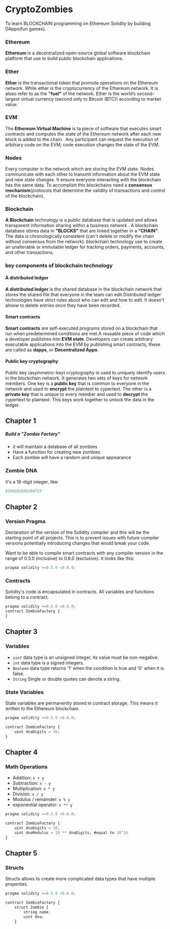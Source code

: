 # CryptoZombies
To learn BLOCKCHAIN programming on Ethereum Solidity by building DApps(fun games).
### Ethereum
**Ethereum** is a decentralized open-source global software blockchain platform that use to build public blockchain applications. 
### Ether
**Ether** is the transactional token that promote operations on the Ethereum network.   While ether is the cryptocurrency of the Ethereum network. It is alseo refer to as the **"fuel"** of the network.
Ether is the world’s second-largest virtual currency (second only to Bitcoin (BTC)) according to market value.
### EVM
The **Ethereum Virtual Machine** is ta piece of software that executes smart contracts and computes the state of the Ethereum network after each new block is added to the chain.  Any participant can request the execution of arbitrary code on the EVM; code execution changes the state of the EVM.
### Nodes
Every computer in the network which are storing the EVM state. Nodes communicate with each other to transmit information about the EVM state and new state changes. It ensure everyone interacting with the blockchain has the same data. To accomplish this blockchains need a **consensus mechanism**(protocols that determine the validity of transactions and control of the blockchain).

### Blockchain
**A Blockchain** technology is a public database that is updated and allows transparent information sharing within a business network . A blockchain database stores data in **"BLOCKS"** that are linked together in a **"CHAIN"**. The data is chronologically consistent (can't delete or modify the chain without consensus from the network). blockchain technology use to create an unalterable or immutable ledger for tracking orders, payments, accounts, and other transactions. 
### key components of blockchain technology
#### A distributed ledger 
**A distributed ledger** is the shared database in the blockchain network that stores the shared file that everyone in the team can edit.Distributed ledger technologies have strict rules about who can edit and how to edit. It doesn't alloow to delete entries once they have been recorded.
#### Smart contracts
**Smart contracts** are self-executed programs stored on a blockchain that run when predetermined conditions are met.A reusable piece of code which a developer publishes into **EVM state**. Developers can create arbitrary executable applications into the EVM by publishing smart contracts, these are called as **dapps**, or **Decentralized Apps**.
#### Public key cryptography
Public key (asymmetric-key) cryptography is used to uniquely identify users in the blockchain network. It generates two sets of keys for network members. One key is a **public key** that is common to everyone in the network and used to **encrypt** the plaintext to cypertext. The other is a **private key** that is unique to every member and used to **decrypt** the cypertext to plaintext. This keys work together to unlock the data in the ledger.
## Chapter 1
##### Build a "Zombie Factory" 

- it will maintain a database of all zombies 
- Have a function for creating new zombies
- Each zombie will have a random and unique appearance

### Zombie DNA
 it's a 16-digit integer, like:
```js
8356281049284737
```
## Chapter 2
### Version Pragma
Declaration of the version of the Solidity compiler and this will be the starting point of all projects. This is to prevent issues with future compiler versions potentially introducing changes that would break your code.

Want to be able to compile smart contracts with any compiler version in the range of 0.5.0 (inclusive) to 0.6.0 (exclusive). It looks like this: 

```js
pragma solidity >=0.5.0 <0.6.0;
```
### Contracts
Solidity's code is encapsulated in contracts. All variables and functions belong to a contract.
```js
pragma solidity >=0.5.0 <0.6.0;
contract ZombieFactory {
}
```
## Chapter 3
### Variables
- `uint` data type is an unsigned integer, its value must be non-negative.
- `int` data type is a signed integers.
- `Boolean` data type returns ‘1' when the condition is true and ‘0' when it is false.
- `String` Single or double quotes can denote a string.

### State Variables
State variables are permanently stored in contract storage. This means it written to the Ethereum blockchain.
```js
pragma solidity >=0.5.0 <0.6.0;

contract ZombieFactory {
    uint dnaDigits = 16;
}
```
## Chapter 4
### Math Operations
- Addition: `x + y`
- Subtraction: `x - y`
- Multiplication: `x * y`
- Division: `x / y`
- Modulus / remainder: `x % y`
- exponential operator: `x ** y`

```js
pragma solidity >=0.5.0 <0.6.0;

contract ZombieFactory {
    uint dnaDigits = 16;
    uint dnaModulus = 10 ** dnaDigits; #equal to 10^16
}
```
## Chapter 5
### Structs
Structs allows to create more complicated data types that have multiple properties.
```js
pragma solidity >=0.5.0 <0.6.0;

contract ZombieFactory {
    struct Zombie {
        string name;
        uint dna;
    }
```


